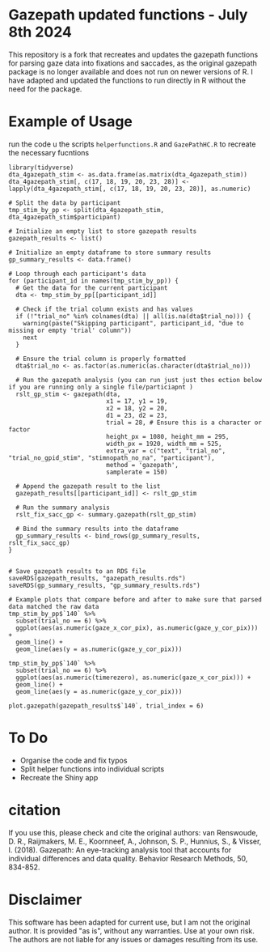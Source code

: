 # Gazepath updated functions - July 8th 2024
This repository is a fork that recreates and updates the gazepath functions for parsing gaze data into fixations and saccades, as the original gazepath package is no longer available and does not run on newer versions of R. I have adapted and updated the functions to run directly in R without the need for the package.


# Example of Usage
run the code u the scripts ```helperfunctions.R``` and  ```GazePathHC.R``` to recreate the necessary fucntions


```
library(tidyverse)
dta_4gazepath_stim <- as.data.frame(as.matrix(dta_4gazepath_stim))
dta_4gazepath_stim[, c(17, 18, 19, 20, 23, 28)] <- lapply(dta_4gazepath_stim[, c(17, 18, 19, 20, 23, 28)], as.numeric)

# Split the data by participant
tmp_stim_by_pp <- split(dta_4gazepath_stim, dta_4gazepath_stim$participant)

# Initialize an empty list to store gazepath results
gazepath_results <- list()

# Initialize an empty dataframe to store summary results
gp_summary_results <- data.frame()

# Loop through each participant's data
for (participant_id in names(tmp_stim_by_pp)) {
  # Get the data for the current participant
  dta <- tmp_stim_by_pp[[participant_id]]

  # Check if the trial column exists and has values
  if (!"trial_no" %in% colnames(dta) || all(is.na(dta$trial_no))) {
    warning(paste("Skipping participant", participant_id, "due to missing or empty 'trial' column"))
    next
  }

  # Ensure the trial column is properly formatted
  dta$trial_no <- as.factor(as.numeric(as.character(dta$trial_no)))

  # Run the gazepath analysis (you can run just just thes ection below if you are running only a single file/particiapnt )
  rslt_gp_stim <- gazepath(dta, 
                           x1 = 17, y1 = 19, 
                           x2 = 18, y2 = 20,
                           d1 = 23, d2 = 23,
                           trial = 28, # Ensure this is a character or factor
                           height_px = 1080, height_mm = 295,
                           width_px = 1920, width_mm = 525,
                           extra_var = c("text", "trial_no", "trial_no_gpid_stim", "stimnopath_no_na", "participant"),
                           method = 'gazepath',
                           samplerate = 150)

  # Append the gazepath result to the list
  gazepath_results[[participant_id]] <- rslt_gp_stim

  # Run the summary analysis
  rslt_fix_sacc_gp <- summary.gazepath(rslt_gp_stim)

  # Bind the summary results into the dataframe
  gp_summary_results <- bind_rows(gp_summary_results, rslt_fix_sacc_gp)
}


# Save gazepath results to an RDS file
saveRDS(gazepath_results, "gazepath_results.rds")
saveRDS(gp_summary_results, "gp_summary_results.rds")

# Example plots that compare before and after to make sure that parsed data matched the raw data
tmp_stim_by_pp$`140` %>%
  subset(trial_no == 6) %>%
  ggplot(aes(as.numeric(gaze_x_cor_pix), as.numeric(gaze_y_cor_pix))) +
  geom_line() +
  geom_line(aes(y = as.numeric(gaze_y_cor_pix)))

tmp_stim_by_pp$`140` %>%
  subset(trial_no == 6) %>%
  ggplot(aes(as.numeric(timerezero), as.numeric(gaze_x_cor_pix))) +
  geom_line() +
  geom_line(aes(y = as.numeric(gaze_y_cor_pix)))

plot.gazepath(gazepath_results$`140`, trial_index = 6)

```
# To Do
- Organise the code and fix typos
- Split helper functions into individual scripts
- Recreate the Shiny app


# citation

If you use this, please check and cite the original authors:
van Renswoude, D. R., Raijmakers, M. E., Koornneef, A., Johnson, S. P., Hunnius, S., & Visser, I. (2018). Gazepath: An eye-tracking analysis tool that accounts for individual differences and data quality. Behavior Research Methods, 50, 834-852.


# Disclaimer
This software has been adapted for current use, but I am not the original author. It is provided "as is", without any warranties. Use at your own risk. The authors are not liable for any issues or damages resulting from its use.



